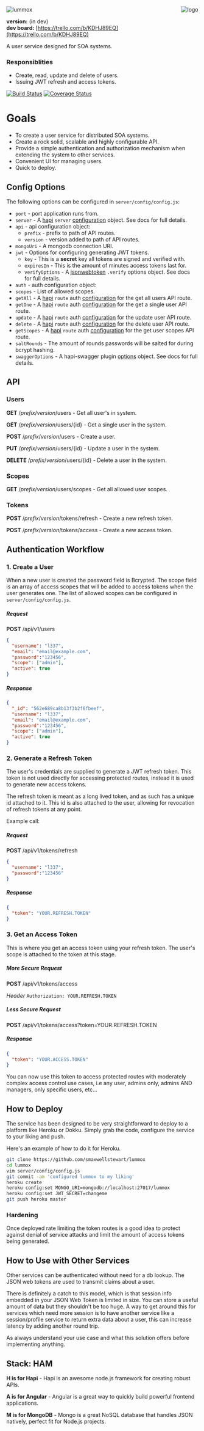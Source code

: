 <img alt="logo" align="right" src="https://raw.github.com/smaxwellstewart/lummox/master/images/logo.png" />

<img alt="lummox" src="https://raw.github.com/smaxwellstewart/lummox/master/images/lummox.png" />

**version:** (in dev) <br/>
**dev board:** [https://trello.com/b/KDHJ89EQ](https://trello.com/b/KDHJ89EQ)

A user service designed for SOA systems.

### Responsiblities

- Create, read, update and delete of users.
- Issuing JWT refresh and access tokens.

[![Build Status](https://travis-ci.org/smaxwellstewart/lummox.svg?branch=master)](https://travis-ci.org/smaxwellstewart/lummox)
[![Coverage Status](https://coveralls.io/repos/smaxwellstewart/lummox/badge.svg?branch=master&service=github)](https://coveralls.io/github/smaxwellstewart/lummox?branch=master)

# Goals

- To create a user service for distributed SOA systems.
- Create a rock solid, scalable and highly configurable API.
- Provide a simple authentication and authorization mechanism when extending the system to other services.
- Convenient UI for managing users.
- Quick to deploy.

## Config Options

The following options can be configured in `server/config/config.js`:

- `port` - port application runs from.
- `server` - A [hapi](https://github.com/hapijs/hapi) `server` [configuration](https://github.com/hapijs/hapi/blob/master/API.md#new-serveroptions) object. See docs for full details.
- `api` - api configuration object:
  - `prefix` - prefix to path of API routes.
  - `version` - version added to path of API routes.
- `mongoUri` - A mongodb connection URI.
- `jwt` - Options for configuring generating JWT tokens.
  - `key` - This is a **secret** key all tokens are signed and verified with.
  - `expiresIn` - This is the amount of minutes access tokens last for.
  - `verifyOptions` - A [jsonwebtoken](https://github.com/auth0/node-jsonwebtoken) `.verify` options object. See docs for full details.
- `auth` - auth configuration object:
 - `scopes` - List of allowed scopes.
 - `getAll` - A [hapi](https://github.com/hapijs/hapi) `route` auth [configuration](https://github.com/hapijs/hapi/blob/master/API.md#route-options) for the get all users API route.
 - `getOne` - A [hapi](https://github.com/hapijs/hapi) `route` auth [configuration](https://github.com/hapijs/hapi/blob/master/API.md#route-options) for the get a single user API route.
 - `update` - A [hapi](https://github.com/hapijs/hapi) `route` auth [configuration](https://github.com/hapijs/hapi/blob/master/API.md#route-options) for the update user API route.
 - `delete` - A [hapi](https://github.com/hapijs/hapi) `route` auth [configuration](https://github.com/hapijs/hapi/blob/master/API.md#route-options) for the delete user API route.
 - `getScopes` - A [hapi](https://github.com/hapijs/hapi) `route` auth [configuration](https://github.com/hapijs/hapi/blob/master/API.md#route-options) for the get user scopes API route.
- `saltRounds` - The amount of rounds passwords will be salted for during bcrypt hashing.
- `swaggerOptions` - A hapi-swagger plugin  [options](https://github.com/glennjones/hapi-swagger#options) object. See docs for full details.

## API

### Users

**GET** /*prefix*/*version*/users - Get all user's in system.

**GET** /*prefix*/*version*/users/{id} - Get a single user in the system.

**POST** /*prefix*/*version*/users - Create a user.

**PUT** /*prefix*/*version*/users/{id} - Update a user in the system.

**DELETE** /*prefix*/*version*/users/{id} - Delete a user in the system.

### Scopes

**GET** /*prefix*/*version*/users/scopes - Get all allowed user scopes.

### Tokens

**POST** /*prefix*/*version*/tokens/refresh - Create a new refresh token.

**POST** /*prefix*/*version*/tokens/access - Create a new access token.

## Authentication Workflow

### 1. Create a User

When a new user is created the password field is Bcrypted.  The scope field is an array
of access scopes that will be added to access tokens when the user generates one. The list of allowed
scopes can be configured in `server/config/config.js`.

##### Request

**POST** /api/v1/users

```JSON
{
  "username": "l337",
  "email": "email@example.com",
  "password":"123456",
  "scope": ["admin"],
  "active": true
}
```

##### Response

```JSON
{
  "_id": "562e689ca8b13f3b2f6fbeef",
  "username": "l337",
  "email": "email@example.com",
  "password":"123456",
  "scope": ["admin"],
  "active": true
}
```

### 2. Generate a Refresh Token

The user's credentials are supplied to generate a JWT refresh token. This token is not used directly for accessing protected routes, instead it is used to generate new access tokens.

The refresh token is meant as a long lived token, and as such has a unique id attached to it. This id is also attached to the user, allowing for revocation of refresh tokens at any point.

Example call:

##### Request

**POST** /api/v1/tokens/refresh

```JSON
{
  "username": "l337",
  "password":"123456"
}
```

##### Response

```Json
{
  "token": "YOUR.REFRESH.TOKEN"
}
```

### 3. Get an Access Token

This is where you get an access token using your refresh token. The user's scope is attached to the token at this stage.


##### More Secure Request

**POST** /api/v1/tokens/access

*Header*
`Authorization: YOUR.REFRESH.TOKEN`

##### Less Secure Request

**POST** /api/v1/tokens/access?token=YOUR.REFRESH.TOKEN

##### Response

```Json
{
  "token": "YOUR.ACCESS.TOKEN"
}
```

You can now use this token to access protected routes with moderately complex access control use cases, i.e any user, admins only, admins AND managers, only specific users, etc...

## How to Deploy

The service has been designed to be very straightforward to deploy to a platform like Heroku or Dokku. Simply grab the code, configure the service to your liking and push.

Here's an example of how to do it for Heroku.

```bash
git clone https://github.com/smaxwellstewart/lummox
cd lummox
vim server/config/config.js
git commit -am 'configured lummox to my liking'
heroku create
heroku config:set MONGO_URI=mongodb://localhost:27017/lummox
heroku config:set JWT_SECRET=changeme
git push heroku master
```

### Hardening

Once deployed rate limiting the token routes is a good idea to protect against denial of service attacks and limit the amount of access tokens being generated.

## How to Use with Other Services

Other services can be authenticated without need for a db lookup. The JSON web tokens are used to transmit claims about a user.

There is definitely a catch to this model, which is that session info embedded in your JSON Web Token is limited in size. You can store a useful amount of data but they shouldn't be too huge. A way to get around this for services which need more session is to have another service like a session/profile service to return extra data about a user, this can increase latency by adding another round trip.

As always understand your use case and what this solution offers before implementing anything.

## Stack: HAM

**H is for Hapi** - Hapi is an awesome node.js framework for creating robust APIs.

**A is for Angular** - Angular is a great way to quickly build powerful frontend applications.

**M is for MongoDB** - Mongo is a great NoSQL database that handles JSON natively, perfect fit for Node.js projects.
